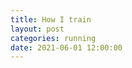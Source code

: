 ```yaml
---
title: How I train
layout: post
categories: running
date: 2021-06-01 12:00:00
---
```



<!--break-->
